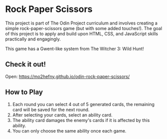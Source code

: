 # Rock Paper Scissors

This project is part of The Odin Project curriculum and involves creating a simple rock-paper-scissors game (but with some added touches!). The goal of this project is to apply and build upon HTML, CSS, and JavaScript skills practically and engagingly.

This game has a Gwent-like system from The Witcher 3: Wild Hunt!

## Check it out!

Open: https://mo2hefny.github.io/odin-rock-paper-scissors/

## How to Play

1. Each round you can select 4 out of 5 generated cards, the remaining card will be saved for the next round.
2. After selecting your cards, select an ability card.
3. The ability card damages the enemy's cards if it is affected by this ability.
4. You can only choose the same ability once each game.

